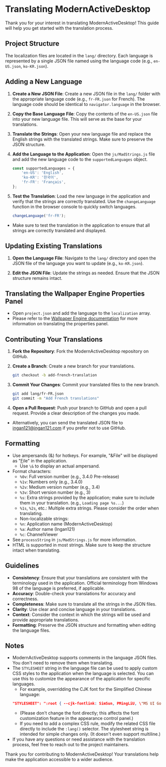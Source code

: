 # Translating ModernActiveDesktop
Thank you for your interest in translating ModernActiveDesktop! This guide will help you get started with the translation process.

<!--mad-only>
* Start by <a href="https://github.com/Ingan121/ModernActiveDesktop/blob/master/docs/Translating.md" target="_blank">opening this page in a web browser</a>!
* Also open this project in Explorer. <a href="javascript:madOpenWindow('SysplugSetupGuide.md', true)">Open this guide</a> and follow instructions 1-3.
* If you are using ModernActiveDesktop in a browser, clone the repository to your computer instead.
</mad-only-->

## Project Structure

The localization files are located in the `lang/` directory. Each language is represented by a single JSON file named using the language code (e.g., `en-US.json`, `ko-KR.json`).

## Adding a New Language

1. **Create a New JSON File**: Create a new JSON file in the `lang/` folder with the appropriate language code (e.g., `fr-FR.json` for French). The language code should be identical to `navigator.language` in the browser.

2. **Copy the Base Language File**: Copy the contents of the `en-US.json` file into your new language file. This will serve as the base for your translations.

3. **Translate the Strings**: Open your new language file and replace the English strings with the translated strings. Make sure to preserve the JSON structure.

4. **Add the Language to the Application**: Open the `js/MadStrings.js` file and add the new language code to the `supportedLanguages` object.

    ```js
    const supportedLanguages = {
        'en-US': 'English',
        'ko-KR': '한국어',
        'fr-FR': 'Français',
    };
    ```
5. **Test the Translation**: Load the new language in the application and verify that the strings are correctly translated. Use the `changeLanguage` function in the browser console to quickly switch languages.

    ```js
    changeLanguage('fr-FR');
    ```
* Make sure to test the translation in the application to ensure that all strings are correctly translated and displayed.

## Updating Existing Translations

1. **Open the Language File**: Navigate to the `lang/` directory and open the JSON file of the language you want to update (e.g., `ko-KR.json`).

2. **Edit the JSON File**: Update the strings as needed. Ensure that the JSON structure remains intact.

## Translating the Wallpaper Engine Properties Panel
* Open `project.json` and add the language to the `localization` array.
* Please refer to the [Wallpaper Engine documentation](https://docs.wallpaperengine.io/en/web/customization/localization.html) for more information on translating the properties panel.

## Contributing Your Translations

1. **Fork the Repository**: Fork the ModernActiveDesktop repository on GitHub.

2. **Create a Branch**: Create a new branch for your translations.

    ```sh
    git checkout -b add-french-translation
    ```

3. **Commit Your Changes**: Commit your translated files to the new branch.

    ```sh
    git add lang/fr-FR.json
    git commit -m "Add French translations"
    ```

4. **Open a Pull Request**: Push your branch to GitHub and open a pull request. Provide a clear description of the changes you made.

* Alternatively, you can send the translated JSON file to <a href="mailto:ingan121@ingan121.com">ingan121@ingan121.com</a> if you prefer not to use GitHub.

## Formatting
* Use ampersands (&) for hotkeys. For example, "&File" will be displayed as "<ins>F</ins>ile" in the application.
    * Use `\&` to display an actual ampersand.
* Format characters:
    * `%0v`: Full version number (e.g., 3.4.0 Pre-release)
    * `%1v`: Numbers only (e.g., 3.4.0)
    * `%2v`: Medium version number (e.g., 3.4)
    * `%3v`: Short version number (e.g., 3)
    * `%s`: Extra strings provided by the application; make sure to include them in your translation. (e.g., `Loading page %s...`)
    * `%1s`, `%2s`, etc.: Multiple extra strings. Please consider the order when translating.
    * Non-localizable strings:
    * `%n`: Application name (ModernActiveDesktop)
    * `%a`: Author name (Ingan121)
    * `%c`: ChannelViewer
* See `processString` in `js/MadStrings.js` for more information.
* HTML is supported in most strings. Make sure to keep the structure intact when translating.

## Guidelines

- **Consistency**: Ensure that your translations are consistent with the terminology used in the application. Official terminology from Windows 98 of the language is preferred, if applicable.
- **Accuracy**: Double-check your translations for accuracy and correctness.
- **Completeness**: Make sure to translate all the strings in the JSON files.
- **Clarity**: Use clear and concise language in your translations.
- **Context**: Consider the context in which the strings will be used and provide appropriate translations.
- **Formatting**: Preserve the JSON structure and formatting when editing the language files.

## Notes
* ModernActiveDesktop supports comments in the language JSON files. You don't need to remove them when translating.
* The `STYLESHEET` string in the language file can be used to apply custom CSS styles to the application when the language is selected. You can use this to customize the appearance of the application for specific languages.
    * For example, overridding the CJK font for the Simplified Chinese language:
    ```json
    "STYLESHEET": ":root { --cjk-fontlink: SimSun, PMingLiU, \"MS UI Gothic\", Gulim; }"
    ```
    * (Please don't change the font directly; this affects the font customization feature in the appearance control panel.)
    * If you need to add a complex CSS rule, modify the related CSS file directly to include the `:lang()` selector. The stylesheet string is intended for simple changes only. (It doesn't even support multiline.)
* If you have any questions or need assistance with the translation process, feel free to reach out to the project maintainers.

Thank you for contributing to ModernActiveDesktop! Your translations help make the application accessible to a wider audience.
